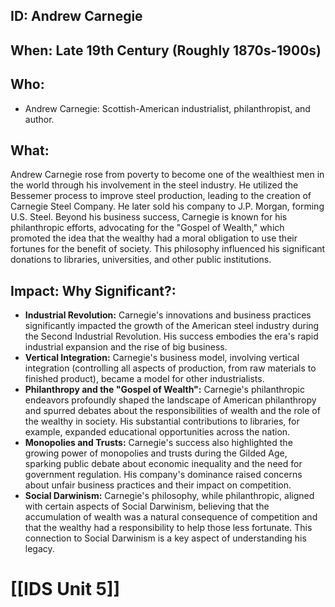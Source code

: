 ## ID: Andrew Carnegie

## When: Late 19th Century (Roughly 1870s-1900s)

## Who: 
* Andrew Carnegie:  Scottish-American industrialist, philanthropist, and author.

## What: 
Andrew Carnegie rose from poverty to become one of the wealthiest men in the world through his involvement in the steel industry.  He utilized the Bessemer process to improve steel production, leading to the creation of Carnegie Steel Company.  He later sold his company to J.P. Morgan, forming U.S. Steel.  Beyond his business success, Carnegie is known for his philanthropic efforts, advocating for the "Gospel of Wealth," which promoted the idea that the wealthy had a moral obligation to use their fortunes for the benefit of society. This philosophy influenced his significant donations to libraries, universities, and other public institutions.

## Impact: Why Significant?:
* **Industrial Revolution:** Carnegie's innovations and business practices significantly impacted the growth of the American steel industry during the Second Industrial Revolution.  His success embodies the era's rapid industrial expansion and the rise of big business.
* **Vertical Integration:** Carnegie's business model, involving vertical integration (controlling all aspects of production, from raw materials to finished product), became a model for other industrialists.
* **Philanthropy and the "Gospel of Wealth":**  Carnegie's philanthropic endeavors profoundly shaped the landscape of American philanthropy and spurred debates about the responsibilities of wealth and the role of the wealthy in society.  His substantial contributions to libraries, for example, expanded educational opportunities across the nation.
* **Monopolies and Trusts:** Carnegie's success also highlighted the growing power of monopolies and trusts during the Gilded Age, sparking public debate about economic inequality and the need for government regulation.  His company's dominance raised concerns about unfair business practices and their impact on competition.
* **Social Darwinism:** Carnegie's philosophy, while philanthropic, aligned with certain aspects of Social Darwinism, believing that the accumulation of wealth was a natural consequence of competition and that the wealthy had a responsibility to help those less fortunate.  This connection to Social Darwinism is a key aspect of understanding his legacy.

# [[IDS Unit 5]]